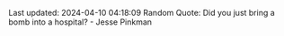 Last updated: 2024-04-10 04:18:09
Random Quote: Did you just bring a bomb into a hospital? - Jesse Pinkman